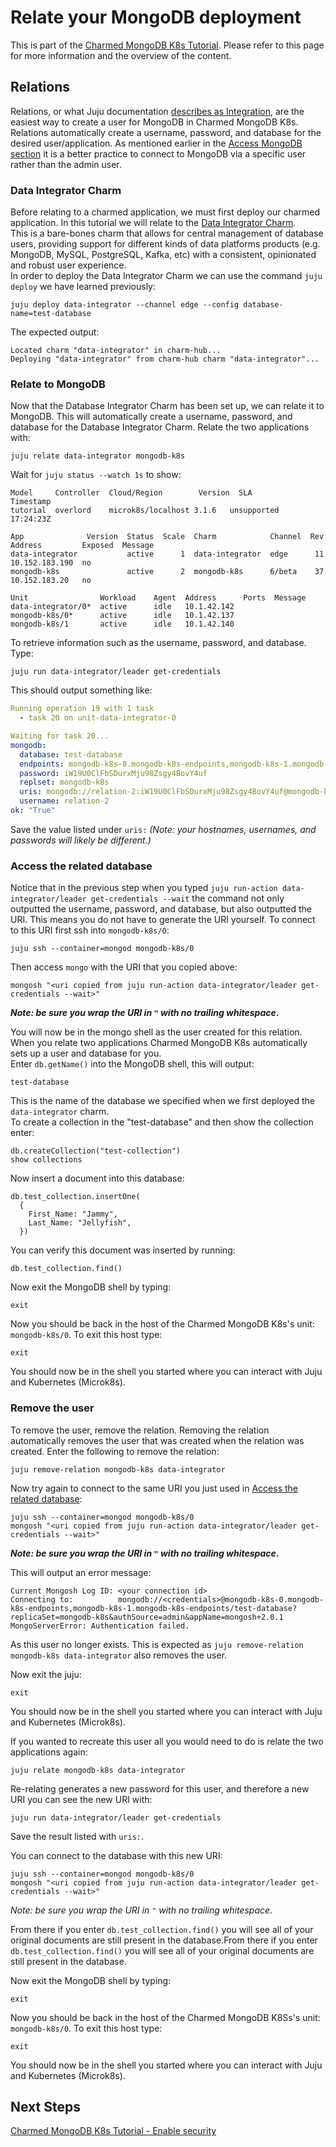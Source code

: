 # Relate your MongoDB deployment 

This is part of the [Charmed MongoDB K8s Tutorial](/t/charmed-mongodb-k8s-tutorial/10592). Please refer to this page for more information and the overview of the content. 

## Relations
Relations, or what Juju documentation [describes as Integration](https://juju.is/docs/sdk/integration), 
are the easiest way to create a user for MongoDB in Charmed MongoDB K8s. Relations automatically create a username, password, and database for the desired user/application. As mentioned earlier in the [Access MongoDB section](https://discourse.charmhub.io/t/charmed-mongodb-k8s-tutorial-deploy-mongodb/10608#access-mongodb) it is a better practice to connect to MongoDB via a specific user rather than the admin user.

### Data Integrator Charm
Before relating to a charmed application, we must first deploy our charmed application. In this tutorial we will relate to the [Data Integrator Charm](https://charmhub.io/data-integrator).  
This is a bare-bones charm that allows for central management of database users, providing support for different kinds of data platforms products (e.g. MongoDB, MySQL, PostgreSQL, Kafka, etc) with a consistent, opinionated and robust user experience.  
In order to deploy the Data Integrator Charm we can use the command `juju deploy` we have learned previously:

```shell
juju deploy data-integrator --channel edge --config database-name=test-database
```
The expected output:
```
Located charm "data-integrator" in charm-hub...
Deploying "data-integrator" from charm-hub charm "data-integrator"...
```

### Relate to MongoDB
Now that the Database Integrator Charm has been set up, we can relate it to MongoDB. This will automatically create a username, password, and database for the Database Integrator Charm. Relate the two applications with:
```shell
juju relate data-integrator mongodb-k8s
```
Wait for `juju status --watch 1s` to show:
```shell
Model     Controller  Cloud/Region        Version  SLA          Timestamp
tutorial  overlord    microk8s/localhost 3.1.6   unsupported  17:24:23Z

App              Version  Status  Scale  Charm            Channel  Rev  Address         Exposed  Message
data-integrator           active      1  data-integrator  edge      11  10.152.183.190  no
mongodb-k8s               active      2  mongodb-k8s      6/beta    37  10.152.183.20   no

Unit                Workload    Agent  Address      Ports  Message
data-integrator/0*  active      idle   10.1.42.142
mongodb-k8s/0*      active      idle   10.1.42.137
mongodb-k8s/1       active      idle   10.1.42.140
```

To retrieve information such as the username, password, and database. Type:

```shell
juju run data-integrator/leader get-credentials
```
This should output something like:
```yaml
Running operation 19 with 1 task
  - task 20 on unit-data-integrator-0

Waiting for task 20...
mongodb:
  database: test-database
  endpoints: mongodb-k8s-0.mongodb-k8s-endpoints,mongodb-k8s-1.mongodb-k8s-endpoints
  password: iW19U0ClFbSDurxMju98Zsgy4BovY4uf
  replset: mongodb-k8s
  uris: mongodb://relation-2:iW19U0ClFbSDurxMju98Zsgy4BovY4uf@mongodb-k8s-0.mongodb-k8s-endpoints,mongodb-k8s-1.mongodb-k8s-endpoints/test-database?replicaSet=mongodb-k8s&authSource=admin
  username: relation-2
ok: "True"
```
Save the value listed under `uris:` *(Note: your hostnames, usernames, and passwords will likely be different.)*

### Access the related database
Notice that in the previous step when you typed `juju run-action data-integrator/leader get-credentials --wait` the command not only outputted the username, password, and database, but also outputted the URI. This means you do not have to generate the URI yourself. To connect to this URI first ssh into `mongodb-k8s/0`:
```shell
juju ssh --container=mongod mongodb-k8s/0
```
Then access `mongo` with the URI that you copied above:

```shell
mongosh "<uri copied from juju run-action data-integrator/leader get-credentials --wait>"
```
***Note: be sure you wrap the URI in `"` with no trailing whitespace*.**

You will now be in the mongo shell as the user created for this relation. When you relate two applications Charmed MongoDB K8s automatically sets up a user and database for you.  
Enter `db.getName()` into the MongoDB shell, this will output:
```shell
test-database
```

This is the name of the database we specified when we first deployed the `data-integrator` charm.  
To create a collection in the "test-database" and then show the collection enter:
```shell
db.createCollection("test-collection")
show collections
```
Now insert a document into this database:
```shell
db.test_collection.insertOne(
  {
    First_Name: "Jammy",
    Last_Name: "Jellyfish",
  })
```
You can verify this document was inserted by running:
```shell
db.test_collection.find()
```

Now exit the MongoDB shell by typing:
```shell
exit
```
Now you should be back in the host of the Charmed MongoDB K8s's unit: `mongodb-k8s/0`. To exit this host type:
```shell
exit
```
You should now be in the shell you started where you can interact with Juju and Kubernetes (Microk8s).

### Remove the user
To remove the user, remove the relation. Removing the relation automatically removes the user that was created when the relation was created. Enter the following to remove the relation:
```shell
juju remove-relation mongodb-k8s data-integrator
```

Now try again to connect to the same URI you just used in [Access the related database](#access-the-related-database):
```shell
juju ssh --container=mongod mongodb-k8s/0
mongosh "<uri copied from juju run-action data-integrator/leader get-credentials --wait>"
```
***Note: be sure you wrap the URI in `"` with no trailing whitespace*.**

This will output an error message:
```
Current Mongosh Log ID: <your connection id>
Connecting to:          mongodb://<credentials>@mongodb-k8s-0.mongodb-k8s-endpoints,mongodb-k8s-1.mongodb-k8s-endpoints/test-database?replicaSet=mongodb-k8s&authSource=admin&appName=mongosh+2.0.1
MongoServerError: Authentication failed.
```
As this user no longer exists. This is expected as `juju remove-relation mongodb-k8s data-integrator` also removes the user. 

Now exit the juju:
```shell
exit
```

You should now be in the shell you started where you can interact with Juju and Kubernetes (Microk8s).

If you wanted to recreate this user all you would need to do is relate the two applications again:
```shell
juju relate mongodb-k8s data-integrator
```
Re-relating generates a new password for this user, and therefore a new URI you can see the new URI with:
```shell
juju run data-integrator/leader get-credentials
```
Save the result listed with `uris:`.

You can connect to the database with this new URI:
```shell
juju ssh --container=mongod mongodb-k8s/0
mongosh "<uri copied from juju run-action data-integrator/leader get-credentials --wait>"
```
*Note: be sure you wrap the URI in `"` with no trailing whitespace*.

From there if you enter `db.test_collection.find()` you will see all of your original documents are still present in the database.From there if you enter `db.test_collection.find()` you will see all of your original documents are still present in the database.

Now exit the MongoDB shell by typing:
```shell
exit
```
Now you should be back in the host of the Charmed MongoDB K8Ss's unit: `mongodb-k8s/0`. To exit this host type:
```shell
exit
```
You should now be in the shell you started where you can interact with Juju and Kubernetes (Microk8s).

## Next Steps
[Charmed MongoDB K8s Tutorial - Enable security](https://discourse.charmhub.io/t/charmed-mongodb-k8s-tutorial-enable-security/10614)